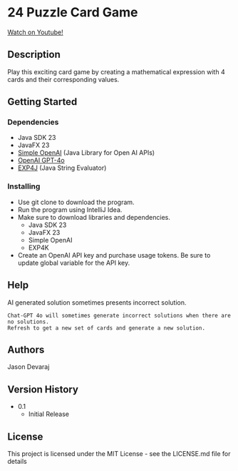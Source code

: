# 24 Puzzle Card Game

[Watch on Youtube!](https://youtu.be/UtOvjHPXN_c)

## Description

Play this exciting card game by creating a mathematical expression with 4 cards
and their corresponding values. 

## Getting Started

### Dependencies

* Java SDK 23
* JavaFX 23
* [Simple OpenAI](https://github.com/sashirestela/simple-openai) (Java Library for Open AI APIs)
* [OpenAI GPT-4o](https://openai.com/index/hello-gpt-4o/)
* [EXP4J](https://www.objecthunter.net/exp4j/) (Java String Evaluator)

### Installing

* Use git clone to download the program. 
* Run the program using IntelliJ Idea.
* Make sure to download libraries and dependencies.
  * Java SDK 23
  * JavaFX 23
  * Simple OpenAI
  * EXP4K
* Create an OpenAI API key and purchase usage tokens. Be sure to update global variable for the API key.

## Help

AI generated solution sometimes presents incorrect solution.
```
Chat-GPT 4o will sometimes generate incorrect solutions when there are no solutions.
Refresh to get a new set of cards and generate a new solution.
```

## Authors

Jason Devaraj

## Version History


* 0.1
    * Initial Release

## License

This project is licensed under the MIT License - see the LICENSE.md file for details
